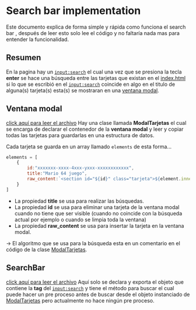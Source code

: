 # Search bar implementation
Este documento explica de forma simple y rápida como funciona el search bar , después de leer esto solo lee el código y no faltaría nada mas para entender la 
funcionalidad.

## Resumen
En la pagina hay un [`input:search`](./searchbar.js) el cual una vez que se presiona la tecla **enter** se hace una búsqueda entre las tarjetas que existan en el [index.html](/index.html) si lo que se escribió en el [`input:search`](./searchbar.js) coincide en algo en el titulo de alguna(s) tarjeta(s) esta(s) se mostraran en una [ventana modal](./tarjetas_encontradas.js).

## Ventana modal
[click aquí para leer el archivo](./tarjetas_encontradas.js)
Hay una clase llamada **ModalTarjetas** el cual se encarga de declarar el contenedor de la **ventana modal** y leer y copiar todas las tarjetas para guardarlas en una estructura de datos.

Cada tarjeta se guarda en un array llamado `elements` de esta forma...
```js
elements = [
    {
        id:"xxxxxxx-xxxx-4xxx-yxxx-xxxxxxxxxxxx",
        title:"Mario 64 juego",
        raw_content:`<section id="${id}" class="tarjeta">${element.innerHTML}</section>`
    }
]
```
* La propiedad **title** se usa para realizar las búsquedas.
* La propiedad **id** se usa para eliminar una tarjeta de la ventana modal cuando no tiene que ser visible (cuando no coincide con la búsqueda actual por ejemplo o cuando se limpia toda la ventana)
* La propiedad **raw_content** se usa para insertar la tarjeta en la ventana modal.

-> El algoritmo que se usa para la búsqueda esta en un comentario en el código de la clase [ModalTarjetas](./tarjetas_encontradas.js).

## SearchBar
[click aquí para leer el archivo](./searchbar.js)
Aquí solo se declara y exporta el objeto que contiene la **tag** del [`input:search`](./searchbar.js) y tiene el método para buscar el cual puede hacer un pre proceso antes de buscar desde el objeto instanciado de [ModalTarjetas](./tarjetas_encontradas.js) pero actualmente no hace ningún pre proceso.